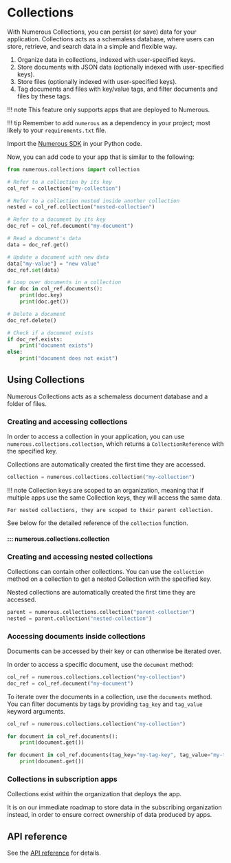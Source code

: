 # Collections

With Numerous Collections, you can persist (or save) data for your application.
Collections acts as a schemaless database, where users can store, retrieve, and search data in a simple and flexible way.

1. Organize data in collections, indexed with user-specified keys.
2. Store documents with JSON data (optionally indexed with user-specified keys).
3. Store files (optionally indexed with user-specified keys).
4. Tag documents and files with key/value tags, and filter documents and files
   by these tags.


!!! note
    This feature only supports apps that are deployed to Numerous.


!!! tip
    Remember to add `numerous` as a dependency in your project; most likely to your `requirements.txt` file.


Import the [Numerous SDK](http://www.pypi.org/project/numerous) in your Python
code.

Now, you can add code to your app that is similar to the following:

```py
from numerous.collections import collection

# Refer to a collection by its key
col_ref = collection("my-collection")

# Refer to a collection nested inside another collection
nested = col_ref.collection("nested-collection")

# Refer to a document by its key
doc_ref = col_ref.document("my-document")

# Read a document's data
data = doc_ref.get()

# Update a document with new data
data["my-value"] = "new value"
doc_ref.set(data)

# Loop over documents in a collection
for doc in col_ref.documents():
    print(doc.key)
    print(doc.get())

# Delete a document
doc_ref.delete()

# Check if a document exists
if doc_ref.exists:
    print("document exists")
else:
    print("document does not exist")
```

## Using Collections

Numerous Collections acts as a schemaless document database and a folder of files.

### Creating and accessing collections

In order to access a collection in your application, you can use
`numerous.collections.collection`, which returns a `CollectionReference` with
the specified key.

Collections are automatically created the first time they are accessed.

```py
collection = numerous.collections.collection("my-collection")
```

!!! note
    Collection keys are scoped to an organization, meaning that if multiple apps
    use the same Collection keys, they will access the same data.
     
    For nested collections, they are scoped to their parent collection.

See below for the detailed reference of the `collection` function.

#### ::: numerous.collections.collection

### Creating and accessing nested collections

Collections can contain other collections. You can use the `collection` method
on a collection to get a nested Collection with the specified key.

Nested collections are automatically created the first time they are accessed.

```py
parent = numerous.collections.collection("parent-collection")
nested = parent.collection("nested-collection")
```

### Accessing documents inside collections

Documents can be accessed by their key or can otherwise be iterated over.

In order to access a specific document, use the `document` method:

```py
col_ref = numerous.collections.collection("my-collection")
doc_ref = col_ref.document("my-document")
```

To iterate over the documents in a collection, use the `documents`
method. You can filter documents by tags by providing `tag_key` and `tag_value`
keyword arguments.

```py
col_ref = numerous.collections.collection("my-collection")

for document in col_ref.documents():
    print(document.get())

for document in col_ref.documents(tag_key="my-tag-key", tag_value="my-tag-value"):
    print(document.get())
```

### Collections in subscription apps

Collections exist within the organization that deploys the app.

It is on our immediate roadmap to store data in the subscribing
organization instead, in order to ensure correct ownership of data produced by
apps.


## API reference

See the [API reference](../reference/numerous/collections) for details.
